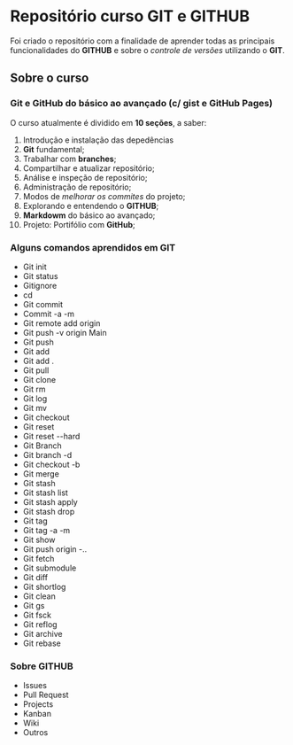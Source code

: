 # Repositório curso GIT e GITHUB

Foi criado o repositório com a finalidade de aprender todas as principais funcionalidades do **GITHUB** e sobre o *controle de versões* utilizando o **GIT**.

## Sobre o curso

### Git e GitHub do básico ao avançado (c/ gist e GitHub Pages)

O curso atualmente é dividido em **10 seções**, a saber:
1. Introdução e instalação das depedências
2. **Git** fundamental;
3. Trabalhar com **branches**;
4. Compartilhar e atualizar repositório;
5. Análise e inspeção de repositório;
6. Administração de repositório;
7. Modos de *melhorar os commites* do projeto;
8. Explorando e entendendo o **GITHUB**;
9. **Markdowm** do básico ao avançado;
10. Projeto: Portifólio com **GitHub**;

### Alguns comandos aprendidos em GIT
* Git init
* Git status
* Gitignore
* cd
* Git commit
* Commit -a -m
* Git remote add origin
* Git push -v origin Main
* Git push
* Git add
* Git add .
* Git pull
* Git clone
* Git rm
* Git log
* Git mv
* Git checkout
* Git reset
* Git reset --hard
* Git Branch
* Git branch -d
* Git checkout -b
* Git merge
* Git stash
* Git stash list
* Git stash apply
* Git stash drop
* Git tag
* Git tag -a -m
* Git show
* Git push origin -..
* Git fetch
* Git submodule
* Git diff
* Git shortlog
* Git clean
* Git gs
* Git fsck
* Git reflog
* Git archive
* Git rebase

### Sobre GITHUB

* Issues
* Pull Request
* Projects
* Kanban
* Wiki
* Outros